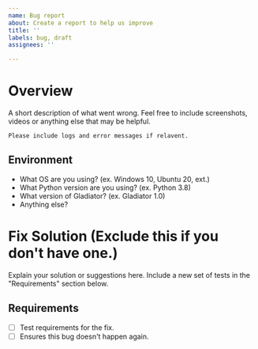 ```yaml
---
name: Bug report
about: Create a report to help us improve
title: ''
labels: bug, draft
assignees: ''

---
```


# Overview

A short description of what went wrong.  Feel free to include screenshots,
videos or anything else that may be helpful.

```
Please include logs and error messages if relavent.
```

## Environment

- What OS are you using? (ex. Windows 10, Ubuntu 20, ext.)
- What Python version are you using?  (ex. Python 3.8)
- What version of Gladiator? (ex. Gladiator 1.0)
- Anything else?

# Fix Solution (Exclude this if you don't have one.)

Explain your solution or suggestions here. Include a new set of tests in the "Requirements" section below.

## Requirements

- [ ] Test requirements for the fix.
- [ ] Ensures this bug doesn't happen again.

